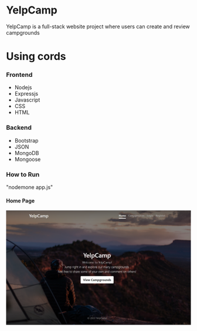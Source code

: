 # YelpCamp 
YelpCamp is a full-stack website project where users can create 
and review campgrounds

# Using cords
### Frontend 
- Nodejs
- Expressjs
- Javascript
- CSS
- HTML
### Backend
- Bootstrap
- JSON
- MongoDB
- Mongoose

### How to Run
"nodemone app.js"

#### Home Page

![homepage](/readmeimg/yelpcamp.png)